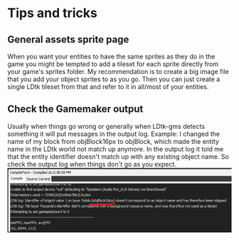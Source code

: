 # Tips and tricks

## General assets sprite page
When you want your entities to have the same sprites as they do in the game you might be tempted to add a tileset for each sprite directly from your game's sprites folder.
My recommendation is to create a big image file that you add your object sprites to as you go.
Then you can just create a single LDtk tileset from that and refer to it in all/most of your entities.

## Check the Gamemaker output
Usually when things go wrong or generally when LDtk-gms detects something it will put messages in the output log. Example: I changed the name of my block from objBlock16px to objBlock, which made the entity name in the LDtk world not match up anymore. In the output log it told me that the entity identifier doesn't match up with any existing object name. So check the output log when things don't go as you expect.
![Wrong entity name log message](img-tips-and-tricks/entity-name-missing-log-message.png)
